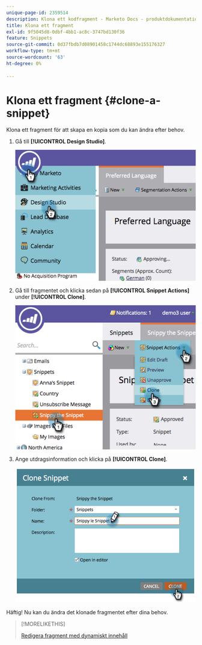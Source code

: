 ```yaml
---
unique-page-id: 2359514
description: Klona ett kodfragment - Marketo Docs - produktdokumentation
title: Klona ett fragment
exl-id: 9f5045d8-0dbf-4bb1-ac8c-3747bd130f36
feature: Snippets
source-git-commit: 0d37fbdb7d08901458c1744dc68893e155176327
workflow-type: tm+mt
source-wordcount: '63'
ht-degree: 0%

---
```


# Klona ett fragment {#clone-a-snippet}

Klona ett fragment för att skapa en kopia som du kan ändra efter behov.

1. Gå till **[!UICONTROL Design Studio]**.

   ![](assets/image2014-9-16-10-3a32-3a36.png)

1. Gå till fragmentet och klicka sedan på **[!UICONTROL Snippet Actions]** under **[!UICONTROL Clone]**.

   ![](assets/image2014-9-16-10-3a32-3a44.png)

1. Ange utdragsinformation och klicka på **[!UICONTROL Clone]**.

   ![](assets/image2014-9-16-10-3a32-3a53.png)

Häftig! Nu kan du ändra det klonade fragmentet efter dina behov.

>[!MORELIKETHIS]
>
>[Redigera fragment med dynamiskt innehåll](/help/marketo/product-docs/personalization/segmentation-and-snippets/snippets/edit-snippets-with-dynamic-content.md)
